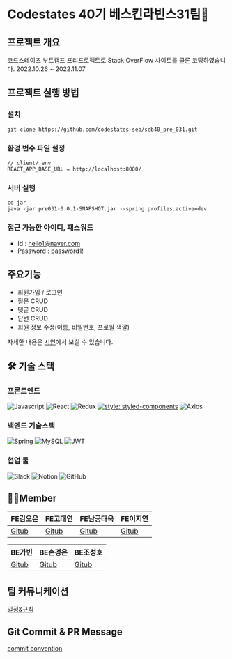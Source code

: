 # Codestates 40기 베스킨라빈스31팀🍨

## 프로젝트 개요

코드스테이츠 부트캠프 프리프로젝트로 Stack OverFlow 사이트를 클론 코딩하였습니다.
2022.10.26 ~ 2022.11.07

## 프로젝트 실행 방법

### 설치
```
git clone https://github.com/codestates-seb/seb40_pre_031.git
```

### 환경 변수 파일 설정

```
// client/.env
REACT_APP_BASE_URL = http://localhost:8080/
```

### 서버 실행
```
cd jar
java -jar pre031-0.0.1-SNAPSHOT.jar --spring.profiles.active=dev 
```

### 접근 가능한 아이디, 패스워드
- Id : hello1@naver.com
- Password : password1!

## 주요기능

- 회원가입 / 로그인
- 질문 CRUD 
- 댓글 CRUD
- 답변 CRUD
- 회원 정보 수정(이름, 비밀번호, 프로필 색깔)

자세한 내용은 [시연](https://github.com/codestates-seb/seb40_pre_031/wiki/%EC%8B%9C%EC%97%B0)에서 보실 수 있습니다.

## 🛠 기술 스택

### 프론트엔드 
![Javascript](https://img.shields.io/badge/Javascript-F7DF1E?style=for-the-badge&logo=javascript&logoColor=white)
![React](https://img.shields.io/badge/react-%2320232a.svg?style=for-the-badge&logo=react&logoColor=%2361DAFB)
![Redux](https://img.shields.io/badge/redux-%23593d88.svg?style=for-the-badge&logo=redux&logoColor=white)
[![style: styled-components](https://img.shields.io/badge/style-%F0%9F%92%85%20styled--components-orange.svg?colorB=daa357&colorA=db748e)](https://github.com/styled-components/styled-components)
![Axios](https://img.shields.io/badge/Axios-5A29E4?style=for-the-badge&logo=axios&logoColor=white)

### 백엔드 기술스택
![Spring](https://img.shields.io/badge/springboot-6DB33F?style=for-the-badge&logo=springboot&logoColor=white)
![MySQL](https://img.shields.io/badge/mysql-%2300f.svg?style=for-the-badge&logo=mysql&logoColor=white)
![JWT](https://img.shields.io/badge/JWT-black?style=for-the-badge&logo=JSON%20web%20tokens)

### 협업 툴
![Slack](https://img.shields.io/badge/Slack-4A154B?style=for-the-badge&logo=slack&logoColor=white)
![Notion](https://img.shields.io/badge/Notion-%23000000.svg?style=for-the-badge&logo=notion&logoColor=white)
![GitHub](https://img.shields.io/badge/github-%23121011.svg?style=for-the-badge&logo=github&logoColor=white)


## 🧑‍💻Member
| FE김오은 | FE고대연 | FE남궁태욱 | FE이지연 |
| --- | --- | --- | --- |
| [Gitub](https://github.com/dorrion) | [Gitub](https://github.com/kkdy21?tab=overview&from=2022-10-01&to=2022-10-25) | [Gitub](https://github.com/waymokorea) | [Gitub](https://github.com/GitHubJIYEON) | 

| BE가빈 | BE손경은 | BE조성호 |
| --- | --- | --- |
| [Gitub](https://github.com/Bhinney) | [Gitub](https://github.com/kexxxon) | [Gitub](https://github.com/toneofrain) |

## 팀 커뮤니케이션

[일정&규칙](https://github.com/codestates-seb/seb40_pre_031/wiki/%ED%8C%80-%EA%B7%9C%EC%B9%99)

## Git Commit & PR Message

[commit convention](https://github.com/codestates-seb/seb40_pre_031/edit/main/README.md)
